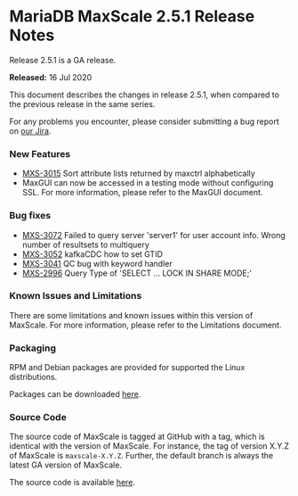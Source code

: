 # MariaDB MaxScale 2.5.1 Release Notes

Release 2.5.1 is a GA release.

**Released:** 16 Jul 2020

This document describes the changes in release 2.5.1, when compared to the previous release in the same series.

For any problems you encounter, please consider submitting a bug report on [our Jira](https://jira.mariadb.org/projects/MXS).

### New Features

* [MXS-3015](https://jira.mariadb.org/browse/MXS-3015) Sort attribute lists returned by maxctrl alphabetically
* MaxGUI can now be accessed in a testing mode without configuring SSL. For more information, please refer to the MaxGUI document.

### Bug fixes

* [MXS-3072](https://jira.mariadb.org/browse/MXS-3072) Failed to query server 'server1' for user account info. Wrong number of resultsets to multiquery
* [MXS-3052](https://jira.mariadb.org/browse/MXS-3052) kafkaCDC how to set GTID
* [MXS-3041](https://jira.mariadb.org/browse/MXS-3041) QC bug with keyword handler
* [MXS-2996](https://jira.mariadb.org/browse/MXS-2996) Query Type of 'SELECT ... LOCK IN SHARE MODE;'

### Known Issues and Limitations

There are some limitations and known issues within this version of MaxScale. For more information, please refer to the Limitations document.

### Packaging

RPM and Debian packages are provided for supported the Linux distributions.

Packages can be downloaded [here](https://mariadb.com/downloads/#mariadb_platform-mariadb_maxscale).

### Source Code

The source code of MaxScale is tagged at GitHub with a tag, which is identical with the version of MaxScale. For instance, the tag of version X.Y.Z of MaxScale is `maxscale-X.Y.Z`. Further, the default branch is always the latest GA version of MaxScale.

The source code is available [here](https://github.com/mariadb-corporation/MaxScale).
